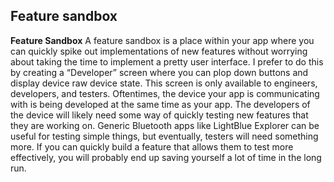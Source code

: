 ## Feature sandbox

**Feature Sandbox**
A feature sandbox is a place within your app where you can quickly spike out implementations of new features without worrying about taking the time to implement a pretty user interface. I prefer to do this by creating a “Developer” screen where you can plop down buttons and display device raw device state. This screen is only available to engineers, developers, and testers.
Oftentimes, the device your app is communicating with is being developed at the same time as your app. The developers of the device will likely need some way of quickly testing new features that they are working on. Generic Bluetooth apps like LightBlue Explorer can be useful for testing simple things, but eventually, testers will need something more. If you can quickly build a feature that allows them to test more effectively, you will probably end up saving yourself a lot of time in the long run.
